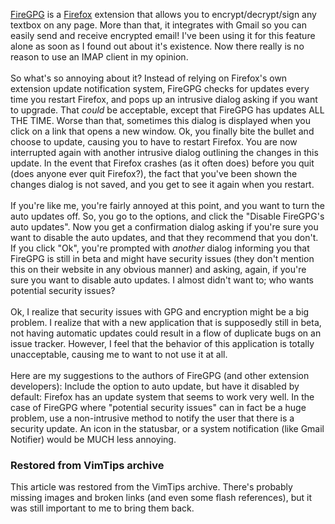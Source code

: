 <!-- :metadata:

title: FireGPG - Very Useful, Very Annoying
tags: Random
publishedAt: 2007-11-28T17:06:07-0700
summary:

<a href='http://firegpg.tuxfamily.org/'>FireGPG</a> is a <a
href='http://www.mozilla.com'>Firefox</a> extension that allows you to
encrypt/decrypt/sign any textbox on any page.  More than that, it integrates
with Gmail so you can easily send and receive encrypted email!  I've been using
it for this feature alone as soon as I found out about it's existence.  Now
there really is no reason to use an IMAP client in my opinion...

-->

<a href='http://firegpg.tuxfamily.org/'>FireGPG</a> is a <a
href='http://www.mozilla.com'>Firefox</a> extension that allows you to
encrypt/decrypt/sign any textbox on any page.  More than that, it integrates
with Gmail so you can easily send and receive encrypted email!  I've been using
it for this feature alone as soon as I found out about it's existence.  Now
there really is no reason to use an IMAP client in my opinion.<br><br>
 So
what's so annoying about it?  Instead of relying on Firefox's own extension
update notification system, FireGPG checks for updates every time you restart
Firefox, and pops up an intrusive dialog asking if you want to upgrade.  That
<i>could</i> be acceptable, except that FireGPG has updates ALL THE TIME.
Worse than that, sometimes this dialog is displayed when you click on a link
that opens a new window.  Ok, you finally bite the bullet and choose to update,
causing you to have to restart Firefox.  You are now interrupted again with
another intrusive dialog outlining the changes in this update.  In the event
that Firefox crashes (as it often does) before you quit (does anyone ever quit
Firefox?), the fact that you've been shown the changes dialog is not saved, and
you get to see it again when you restart.
 <br><br>If you're like me, you're
fairly annoyed at this point, and you want to turn the auto updates off.  So,
you go to the options, and click the "Disable FireGPG's auto updates".  Now you
get a confirmation dialog asking if you're sure you want to disable the auto
updates, and that they recommend that you don't.  If you click "Ok", you're
prompted with <i>another</i> dialog informing you that FireGPG is still in beta
and might have security issues (they don't mention this on their website in any
obvious manner) and asking, again, if you're sure you want to disable auto
updates.  I almost didn't want to; who wants potential security
issues?<br><br>
 Ok, I realize that security issues with GPG and encryption
might be a big problem.  I realize that with a new application that is
supposedly still in beta, not having automatic updates could result in a flow
of duplicate bugs on an issue tracker.  However, I feel that the behavior of
this application is totally unacceptable, causing me to want to not use it at
all. <br><br>
 Here are my suggestions to the authors of FireGPG (and other
extension developers):  Include the option to auto update, but have it disabled
by default:  Firefox has an update system that seems to work very well.  In the
case of FireGPG where "potential security issues" can in fact be a huge
problem, use a non-intrusive method to notify the user that there is a security
update.  An icon in the statusbar, or a system notification (like Gmail
Notifier) would be MUCH less annoying.

<div class="restored-from-archive">
  <h3>Restored from VimTips archive</h3>
  <p>
  This article was restored from the VimTips archive. There's probably
  missing images and broken links (and even some flash references), but it
  was still important to me to bring them back.
  </p>
</div>
